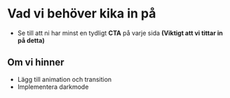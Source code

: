 # **Vad vi behöver kika in på**

- Se till att ni har minst en tydligt **CTA** på varje sida **(Viktigt att vi tittar in på detta)**

## **Om vi hinner**

- Lägg till animation och transition
- Implementera darkmode
